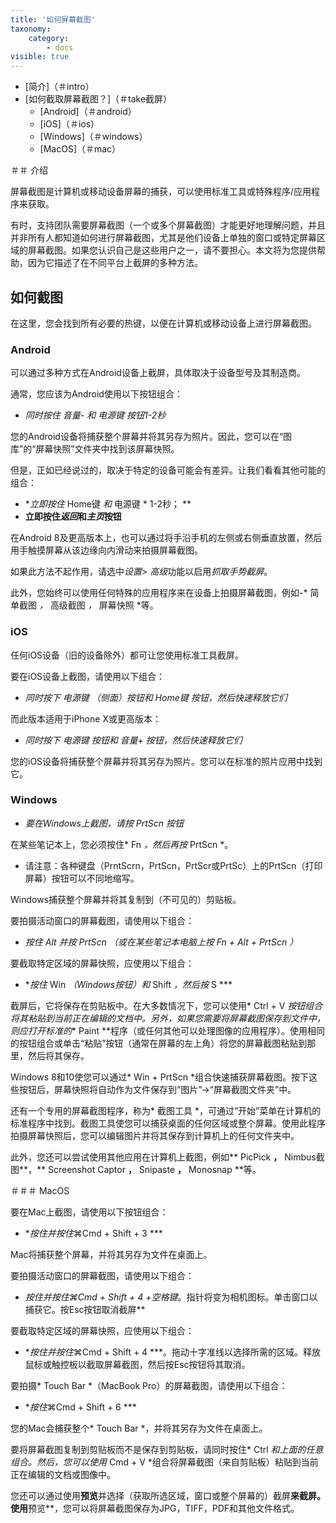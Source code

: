 ```yaml
---
title: '如何屏幕截图'
taxonomy:
    category:
        - docs
visible: true
---
```


* [简介]（＃intro）
* [如何截取屏幕截图？]（＃take截屏）
    * [Android]（＃android）
    * [iOS]（＃ios）
    * [Windows]（＃windows）
    * [MacOS]（＃mac）

<a name="intro"></a>

＃＃ 介绍

屏幕截图是计算机或移动设备屏幕的捕获，可以使用标准工具或特殊程序/应用程序来获取。

有时，支持团队需要屏幕截图（一个或多个屏幕截图）才能更好地理解问题，并且并非所有人都知道如何进行屏幕截图，尤其是他们设备上单独的窗口或特定屏幕区域的屏幕截图。如果您认识自己是这些用户之一，请不要担心。本文将为您提供帮助，因为它描述了在不同平台上截屏的多种方法。

<a name="take-screenshot"></a>

## 如何截图

在这里，您会找到所有必要的热键，以便在计算机或移动设备上进行屏幕截图。

<a name="android"></a>

### Android

可以通过多种方式在Android设备上截屏，具体取决于设备型号及其制造商。

通常，您应该为Android使用以下按钮组合：

+ **同时按住* 音量- *和* 电源键 *按钮1-2秒**

您的Android设备将捕获整个屏幕并将其另存为照片。因此，您可以在“图库”的“屏幕快照”文件夹中找到该屏幕快照。

但是，正如已经说过的，取决于特定的设备可能会有差异。让我们看看其他可能的组合：

+ **立即按住* Home键 *和* 电源键 * 1-2秒； **
+ **立即按住*返回*和*主页*按钮**

在Android 8及更高版本上，也可以通过将手沿手机的左侧或右侧垂直放置，然后用手触摸屏幕从该边缘向内滑动来拍摄屏幕截图。

如果此方法不起作用，请选中*设置*> *高级*功能以启用*抓取手势截屏*。

此外，您始终可以使用任何特殊的应用程序来在设备上拍摄屏幕截图，例如-* 简单截图 *，* 高级截图 *，* 屏幕快照 *等。

<a name="ios"></a>

### iOS

任何iOS设备（旧的设备除外）都可让您使用标准工具截屏。

要在iOS设备上截图，请使用以下组合：

+ **同时按下* 电源键 *（侧面）按钮和* Home键 *按钮，然后快速释放它们**

而此版本适用于iPhone X或更高版本：

+ **同时按下* 电源键 *按钮和* 音量+ *按钮，然后快速释放它们**

您的iOS设备将捕获整个屏幕并将其另存为照片。您可以在标准的照片应用中找到它。

<a name="windows"></a>

### Windows

+ **要在Windows上截图，请按* PrtScn *按钮**

在某些笔记本上，您必须按住* Fn *，然后再按* PrtScn *。

* 请注意：各种键盘（PrntScrn，PrtScn，PrtScr或PrtSc）上的PrtScn（打印屏幕）按钮可以不同地缩写。

Windows捕获整个屏幕并将其复制到（不可见的）剪贴板。

要拍摄活动窗口的屏幕截图，请使用以下组合：

+ **按住* Alt *并按* PrtScn *（或在某些笔记本电脑上按* Fn + Alt + PrtScn *）**

要截取特定区域的屏幕快照，应使用以下组合：

+ **按住* Win *（Windows按钮）和* Shift *，然后按* S ***

截屏后，它将保存在剪贴板中。在大多数情况下，您可以使用* Ctrl + V *按钮组合将其粘贴到当前正在编辑的文档中。另外，如果您需要将屏幕截图保存到文件中，则应打开标准的** Paint **程序（或任何其他可以处理图像的应用程序）。使用相同的按钮组合或单击“粘贴”按钮（通常在屏幕的左上角）将您的屏幕截图粘贴到那里，然后将其保存。

Windows 8和10使您可以通过* Win + PrtScn *组合快速捕获屏幕截图。按下这些按钮后，屏幕快照将自动作为文件保存到“图片”->“屏幕截图文件夹”中。

还有一个专用的屏幕截图程序，称为* 截图工具 *，可通过“开始”菜单在计算机的标准程序中找到。截图工具使您可以捕获桌面的任何区域或整个屏幕。使用此程序拍摄屏幕快照后，您可以编辑图片并将其保存到计算机上的任何文件夹中。

此外，您还可以尝试使用其他应用在计算机上截图，例如** PicPick **，** Nimbus截图**，** Screenshot Captor **，** Snipaste **，** Monosnap **等。

<a name="mac"></a>

＃＃＃ MacOS

要在Mac上截图，请使用以下按钮组合：

+ **按住并按住*⌘Cmd + Shift + 3 ***

Mac将捕获整个屏幕，并将其另存为文件在桌面上。

要拍摄活动窗口的屏幕截图，请使用以下组合：

+ **按住并按住*⌘Cmd + Shift + 4 +空格键*。指针将变为相机图标。单击窗口以捕获它。按Esc按钮取消截屏**

要截取特定区域的屏幕快照，应使用以下组合：

+ **按住并按住*⌘Cmd + Shift + 4 ***。拖动十字准线以选择所需的区域。释放鼠标或触控板以截取屏幕截图，然后按Esc按钮将其取消。

要拍摄* Touch Bar *（MacBook Pro）的屏幕截图，请使用以下组合：

+ **按住*⌘Cmd + Shift + 6 ***

您的Mac会捕获整个* Touch Bar *，并将其另存为文件在桌面上。

要将屏幕截图复制到剪贴板而不是保存到剪贴板，请同时按住* Ctrl *和上面的任意组合。然后，您可以使用* Cmd + V *组合将屏幕截图（来自剪贴板）粘贴到当前正在编辑的文档或图像中。

您还可以通过使用**预览**并选择（获取所选区域，窗口或整个屏幕的）截屏**来截屏。使用**预览**，您可以将屏幕截图保存为JPG，TIFF，PDF和其他文件格式。

<a name="windows-phone"></a>

